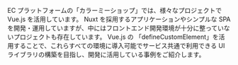EC プラットフォームの「カラーミーショップ」では、様々なプロジェクトで Vue.js を活用しています。
Nuxt を採用するアプリケーションやシンプルな SPA を開発・運用していますが、中にはフロントエンド開発環境が十分に整っていないプロジェクトも存在しています。
Vue.js の 「defineCustomElement」を活用することで、これらすべての環境に導入可能でサービス共通で利用できる UI ライブラリの構築を目指し、開発に活用している事例をご紹介します。
